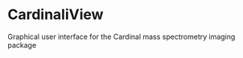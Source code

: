 CardinaliView
=============

Graphical user interface for the Cardinal mass spectrometry imaging package
